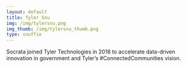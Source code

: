 ```yaml
---
layout: default
title: Tyler Snu
img: /img/tylersnu.png
img_thumb: /img/tylersnu_thumb.png
type: snuffie
---
```


Socrata joined Tyler Technologies in 2018 to accelerate data-driven innovation in government and Tyler’s #ConnectedCommunities vision. 